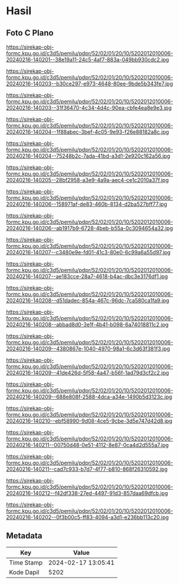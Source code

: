 # Hasil

## Foto C Plano

https://sirekap-obj-formc.kpu.go.id/c3d5/pemilu/pdpr/52/02/01/20/10/5202012010006-20240216-140201--38e19a11-24c5-4af7-883a-049bb930cdc2.jpg

https://sirekap-obj-formc.kpu.go.id/c3d5/pemilu/pdpr/52/02/01/20/10/5202012010006-20240216-140203--b30ce297-e973-4648-80ee-9bde5b343fe7.jpg

https://sirekap-obj-formc.kpu.go.id/c3d5/pemilu/pdpr/52/02/01/20/10/5202012010006-20240216-140203--31f36470-4c34-4d4c-90ea-cbfe4ea8e9e3.jpg

https://sirekap-obj-formc.kpu.go.id/c3d5/pemilu/pdpr/52/02/01/20/10/5202012010006-20240216-140204--1f88abec-3bef-4c05-9e93-f26e88182a8c.jpg

https://sirekap-obj-formc.kpu.go.id/c3d5/pemilu/pdpr/52/02/01/20/10/5202012010006-20240216-140204--75248b2c-7ada-41bd-a3d1-2e920c162a56.jpg

https://sirekap-obj-formc.kpu.go.id/c3d5/pemilu/pdpr/52/02/01/20/10/5202012010006-20240216-140205--28bf2958-a3e9-4a9a-aec4-ce1c2010a37f.jpg

https://sirekap-obj-formc.kpu.go.id/c3d5/pemilu/pdpr/52/02/01/20/10/5202012010006-20240216-140206--158971af-de83-460b-8134-d2ba527bff77.jpg

https://sirekap-obj-formc.kpu.go.id/c3d5/pemilu/pdpr/52/02/01/20/10/5202012010006-20240216-140206--ab1917b9-6728-4beb-b55a-0c3094654a32.jpg

https://sirekap-obj-formc.kpu.go.id/c3d5/pemilu/pdpr/52/02/01/20/10/5202012010006-20240216-140207--c3480e9e-fd01-41c3-80e0-6c99a6a55d97.jpg

https://sirekap-obj-formc.kpu.go.id/c3d5/pemilu/pdpr/52/02/01/20/10/5202012010006-20240216-140207--ae183cce-28a7-4618-b4ac-dbc3e3176df1.jpg

https://sirekap-obj-formc.kpu.go.id/c3d5/pemilu/pdpr/52/02/01/20/10/5202012010006-20240216-140208--d51dadec-854a-467c-96dc-7ca580ca1fa9.jpg

https://sirekap-obj-formc.kpu.go.id/c3d5/pemilu/pdpr/52/02/01/20/10/5202012010006-20240216-140208--abbad8d0-3e1f-4b41-b098-6a74018811c2.jpg

https://sirekap-obj-formc.kpu.go.id/c3d5/pemilu/pdpr/52/02/01/20/10/5202012010006-20240216-140209--4380867e-1040-4970-98a1-6c3d63f381f3.jpg

https://sirekap-obj-formc.kpu.go.id/c3d5/pemilu/pdpr/52/02/01/20/10/5202012010006-20240216-140209--41de426d-5f58-4a47-b56f-1ad79d3cf2c2.jpg

https://sirekap-obj-formc.kpu.go.id/c3d5/pemilu/pdpr/52/02/01/20/10/5202012010006-20240216-140209--688e808f-2588-4dca-a34e-1490b5d3123c.jpg

https://sirekap-obj-formc.kpu.go.id/c3d5/pemilu/pdpr/52/02/01/20/10/5202012010006-20240216-140210--ebf58990-9d08-4ce5-9cbe-3d5e747d42d8.jpg

https://sirekap-obj-formc.kpu.go.id/c3d5/pemilu/pdpr/52/02/01/20/10/5202012010006-20240216-140211--00750d48-0e51-4112-8e87-0ca4d2d555a7.jpg

https://sirekap-obj-formc.kpu.go.id/c3d5/pemilu/pdpr/52/02/01/20/10/5202012010006-20240216-140211--cad7c933-b7d7-4f77-b810-868f26310592.jpg

https://sirekap-obj-formc.kpu.go.id/c3d5/pemilu/pdpr/52/02/01/20/10/5202012010006-20240216-140212--f42df338-27ed-4497-91d3-857daa69dfcb.jpg

https://sirekap-obj-formc.kpu.go.id/c3d5/pemilu/pdpr/52/02/01/20/10/5202012010006-20240216-140202--0f3b00c5-ff83-4094-a3d1-e236bb113c20.jpg


## Metadata

| Key        | Value               |
| ---------- | ------------------- |
| Time Stamp | 2024-02-17 13:05:41 |
| Kode Dapil | 5202                |



